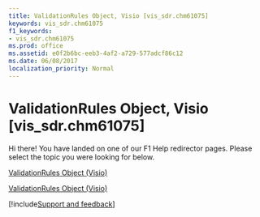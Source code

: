 ```yaml
---
title: ValidationRules Object, Visio [vis_sdr.chm61075]
keywords: vis_sdr.chm61075
f1_keywords:
- vis_sdr.chm61075
ms.prod: office
ms.assetid: e0f2b6bc-eeb3-4af2-a729-577adcf86c12
ms.date: 06/08/2017
localization_priority: Normal
---
```



# ValidationRules Object, Visio [vis_sdr.chm61075]

Hi there! You have landed on one of our F1 Help redirector pages. Please select the topic you were looking for below.

[ValidationRules Object (Visio)](https://msdn.microsoft.com/library/f66d942d-1ae4-d65a-b534-947787b7b160.aspx)

[ValidationRules Object (Visio)](https://msdn.microsoft.com/library/e7a1a5c6-02a7-2dc2-7a73-cc84821e077e%28Office.15%29.aspx)

[!include[Support and feedback](~/includes/feedback-boilerplate.md)]